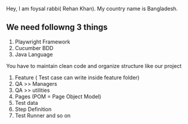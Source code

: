 
Hey, I am foysal rabbi( Rehan Khan). My country name is Bangladesh.

We need followng 3 things
--------------------------
1. Playwright Framework
2. Cucumber BDD 
3. Java Language

You have to maintain clean code and organize structure like our project

1. Feature ( Test case can write inside feature folder)
2. QA >> Managers
2. QA >> utilities
3. Pages (POM = Page Object Model)
4. Test data
5. Step Definition
6. Test Runner and so on





